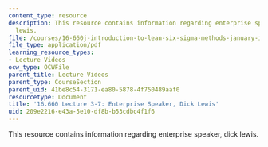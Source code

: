```yaml
---
content_type: resource
description: This resource contains information regarding enterprise speaker, dick
  lewis.
file: /courses/16-660j-introduction-to-lean-six-sigma-methods-january-iap-2012/209e2216e43a5e10df8bb53cdbc4f1f6_MIT16_660JIAP12_3-7Lewis.pdf
file_type: application/pdf
learning_resource_types:
- Lecture Videos
ocw_type: OCWFile
parent_title: Lecture Videos
parent_type: CourseSection
parent_uid: 41be8c54-3171-ea80-5878-4f750489aaf0
resourcetype: Document
title: '16.660 Lecture 3-7: Enterprise Speaker, Dick Lewis'
uid: 209e2216-e43a-5e10-df8b-b53cdbc4f1f6
---
```

This resource contains information regarding enterprise speaker, dick lewis.

